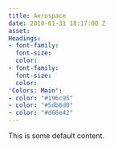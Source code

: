 ```yaml
---
title: Aerospace
date: 2018-01-31 18:17:00 Z
asset: 
Headings:
- font-family: 
  font-size: 
  color: 
- font-family: 
  font-size: 
  color: 
'Colors: Main':
- color: "#196c95"
- color: "#5db6d0"
- color: "#d66e42"
---
```


This is some default content.